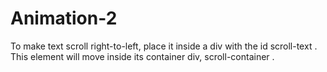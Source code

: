 # Animation-2
 To make text scroll right-to-left, place it inside a div with the id scroll-text . This element will move inside its container div, scroll-container . 
